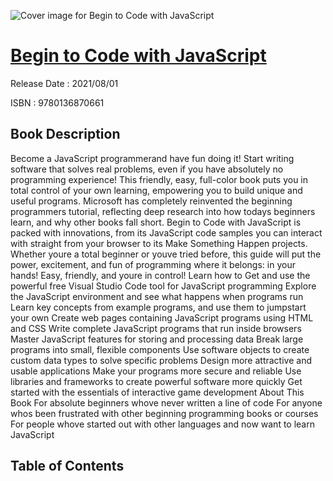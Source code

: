 ![Cover image for Begin to Code with JavaScript](https://imgdetail.ebookreading.net/cover/cover/202109/EB9780136870661.jpg)

[Begin to Code with JavaScript](https://ebookreading.net/view/book/Begin+to+Code+with+JavaScript-EB9780136870661_1.html "Begin to Code with JavaScript")
====================================================================================================================

Release Date : 2021/08/01

ISBN : 9780136870661

Book Description
-----------------

Become a JavaScript programmerand have fun doing it!
Start writing software that solves real problems, even if you have absolutely no programming experience! This friendly, easy, full-color book puts you in total control of your own learning, empowering you to build unique and useful programs. Microsoft has completely reinvented the beginning programmers tutorial, reflecting deep research into how todays beginners learn, and why other books fall short. Begin to Code with JavaScript is packed with innovations, from its JavaScript code samples you can interact with straight from your browser to its Make Something Happen projects. Whether youre a total beginner or youve tried before, this guide will put the power, excitement, and fun of programming where it belongs: in your hands! Easy, friendly, and youre in control!
Learn how to
Get and use the powerful free Visual Studio Code tool for JavaScript programming
Explore the JavaScript environment and see what happens when programs run
Learn key concepts from example programs, and use them to jumpstart your own
Create web pages containing JavaScript programs using HTML and CSS
Write complete JavaScript programs that run inside browsers
Master JavaScript features for storing and processing data
Break large programs into small, flexible components
Use software objects to create custom data types to solve specific problems
Design more attractive and usable applications
Make your programs more secure and reliable
Use libraries and frameworks to create powerful software more quickly
Get started with the essentials of interactive game development
About This Book
For absolute beginners whove never written a line of code
For anyone whos been frustrated with other beginning programming books or courses
For people whove started out with other languages and now want to learn JavaScript


Table of Contents
-----------------

